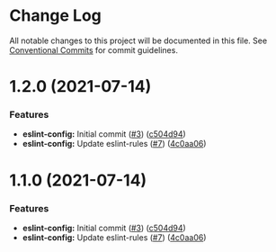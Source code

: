 # Change Log

All notable changes to this project will be documented in this file.
See [Conventional Commits](https://conventionalcommits.org) for commit guidelines.

# 1.2.0 (2021-07-14)


### Features

* **eslint-config:** Initial commit ([#3](https://github.com/simonlovesyou/cling/issues/3)) ([c504d94](https://github.com/simonlovesyou/cling/commit/c504d94d0d1c898e4dafd487e9304cf18b6d3ee9))
* **eslint-config:** Update eslint-rules ([#7](https://github.com/simonlovesyou/cling/issues/7)) ([4c0aa06](https://github.com/simonlovesyou/cling/commit/4c0aa06fec8b8f5107ceed11e96ead6fc8e04f40))





# 1.1.0 (2021-07-14)


### Features

* **eslint-config:** Initial commit ([#3](https://github.com/simonlovesyou/cling/issues/3)) ([c504d94](https://github.com/simonlovesyou/cling/commit/c504d94d0d1c898e4dafd487e9304cf18b6d3ee9))
* **eslint-config:** Update eslint-rules ([#7](https://github.com/simonlovesyou/cling/issues/7)) ([4c0aa06](https://github.com/simonlovesyou/cling/commit/4c0aa06fec8b8f5107ceed11e96ead6fc8e04f40))
